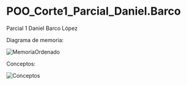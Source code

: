 # POO_Corte1_Parcial_Daniel.Barco
Parcial 1 Daniel Barco López

Diagrama de memoria:

![MemoriaOrdenado](https://user-images.githubusercontent.com/78450705/110183411-cbc69b80-7ddc-11eb-9aa3-9c4368e8e3a6.jpg)

Conceptos:

![Conceptos](https://user-images.githubusercontent.com/78450705/110183304-94f08580-7ddc-11eb-8df4-4f56825c35a6.png)
